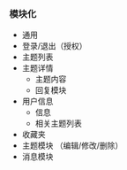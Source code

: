 ### 模块化
- 通用
- 登录/退出（授权）
- 主题列表
- 主题详情
    - 主题内容
    - 回复模块
- 用户信息
    - 信息
    - 相关主题列表
- 收藏夹
- 主题模块 （编辑/修改/删除）
- 消息模块